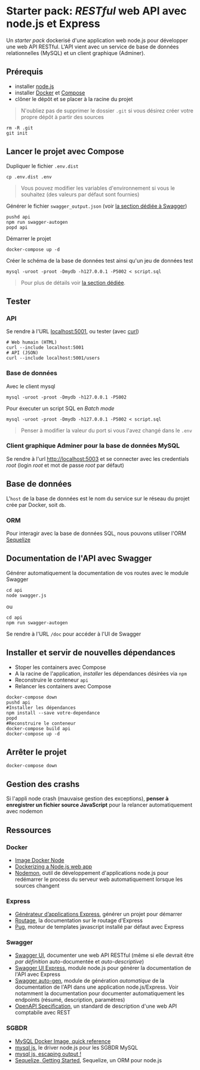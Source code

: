 # Starter pack: *RESTful* web API avec node.js et Express

Un *starter pack* dockerisé d'une application web node.js pour développer une web API RESTful. L'API vient avec un service de base de données relationnelles (MySQL) et un client graphique (Adminer).

## Prérequis

- installer [node.js](https://nodejs.org/en)
- installer [Docker](https://www.docker.com/get-started/) et [Compose](https://docs.docker.com/compose/)
- clôner le dépôt et se placer à la racine du projet

>N'oubliez pas de supprimer le dossier `.git` si vous désirez créer votre propre dépôt à partir des sources

~~~
rm -R .git
git init
~~~

## Lancer le projet avec Compose

Dupliquer le fichier `.env.dist`

~~~
cp .env.dist .env
~~~

> Vous pouvez modifier les variables d'environnement si vous le souhaitez (des valeurs par défaut sont fournies)

Générer le fichier `swagger_output.json` (voir [la section dédiée à Swagger](#swagger))

~~~
pushd api
npm run swagger-autogen
popd api
~~~

Démarrer le projet

~~~
docker-compose up -d
~~~

Créer le schéma de la base de données test ainsi qu'un jeu de données test

~~~
mysql -uroot -proot -Dmydb -h127.0.0.1 -P5002 < script.sql
~~~

> Pour plus de détails voir [la section dédiée](#base-de-données).

## Tester

### API

Se rendre à l'URL [localhost:5001](http://localhost:5001), ou tester (avec [curl](https://curl.se/))

~~~
# Web humain (HTML)
curl --include localhost:5001
# API (JSON)
curl --include localhost:5001/users
~~~

### Base de données

Avec le client mysql

~~~
mysql -uroot -proot -Dmydb -h127.0.0.1 -P5002
~~~

Pour éxecuter un script SQL en *Batch mode*

~~~
mysql -uroot -proot -Dmydb -h127.0.0.1 -P5002 < script.sql
~~~

>Penser à modifier la valeur du port si vous l'avez changé dans le `.env`

### Client graphique Adminer pour la base de données MySQL

Se rendre à l'url [http://localhost:5003](http://localhost:5003) et se connecter avec les credentials *root* (login *root* et mot de passe *root* par défaut)

## Base de données

L'`host` de la base de données est le nom du service sur le réseau du projet crée par Docker, soit `db`.

### ORM

Pour interagir avec la base de données SQL, nous pouvons utiliser l'ORM [Sequelize](https://sequelize.org)

## Documentation de l'API avec Swagger

Générer automatiquement la documentation de vos routes avec le module Swagger

~~~
cd api
node swagger.js
~~~

ou

~~~
cd api
npm run swagger-autogen
~~~

Se rendre à l'URL `/doc` pour accéder à l'UI de Swagger

## Installer et servir de nouvelles dépendances

- Stoper les containers avec Compose
- A la racine de l'application, *installer* les dépendances désirées via `npm`
- Reconstruire le conteneur `api`
- Relancer les containers avec Compose

~~~
docker-compose down
pushd api
#Installer les dépendances
npm install --save votre-dependance
popd
#Reconstruire le conteneur
docker-compose build api
docker-compose up -d
~~~

## Arrêter le projet

~~~
docker-compose down
~~~

## Gestion des crashs

Si l'appli node crash (mauvaise gestion des exceptions), **penser à enregistrer un fichier source JavaScript** pour la relancer automatiquement avec nodemon

## Ressources

### Docker

- [Image Docker Node](https://hub.docker.com/_/node)
- [Dockerizing a Node.js web app](https://nodejs.org/en/docs/guides/nodejs-docker-webapp)
- [Nodemon](https://www.npmjs.com/package/nodemon), outil de développement d'applications node.js pour redémarrer le process du serveur web automatiquement lorsque les sources changent

### Express

- [Générateur d’applications Express](https://expressjs.com/fr/starter/generator.html), générer un projet pour démarrer
- [Routage](https://expressjs.com/fr/guide/routing.html), la documentation sur le routage d'Express
- [Pug](https://pugjs.org/api/getting-started.html), moteur de templates javascript installé par défaut avec Express

### Swagger

- [Swagger UI](https://github.com/swagger-api/swagger-ui), documenter une web API RESTful (même si elle devrait être *par définition* auto-documentée et *auto-descriptive*)
- [Swagger UI Express](https://www.npmjs.com/package/swagger-ui-express), module node.js pour générer la documentation de l'API avec Express
- [Swagger auto-gen](https://www.npmjs.com/package/swagger-autogen), module de génération *automatique* de la documentation de l'API dans une application node.js/Express. Voir notamment la documentation pour documenter automatiquement les endpoints (résumé, description, paramètres)
- [OpenAPI Specification](https://github.com/OAI/OpenAPI-Specification), un standard de description d'une web API comptabile avec REST

### SGBDR

- [MySQL Docker Image, quick reference](https://hub.docker.com/_/mysql/)
- [mysql js](https://www.npmjs.com/package/mysql), le driver node.js pour les SGBDR MySQL
- [mysql js, escaping output !](https://www.npmjs.com/package/mysql#escaping-query-values)
- [Sequelize, Getting Started](https://sequelize.org/docs/v6/getting-started/), Sequelize, un ORM pour node.js